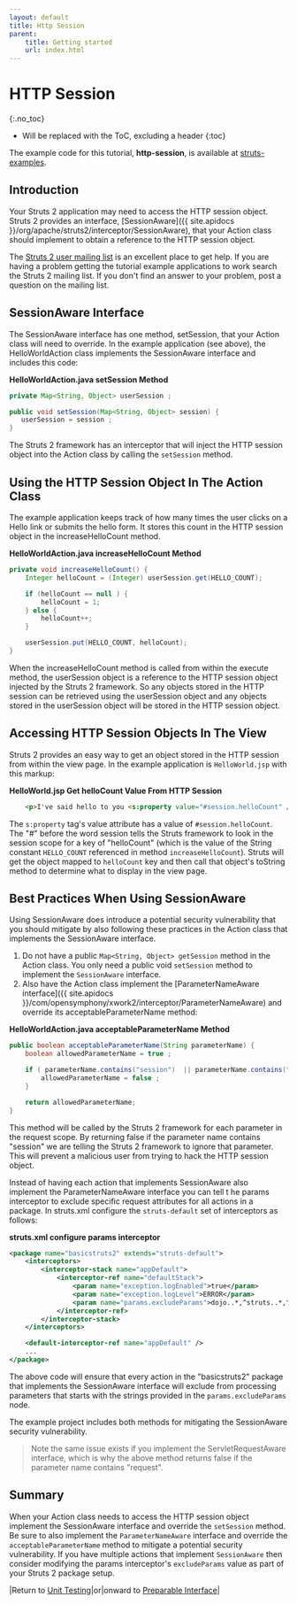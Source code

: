 ```yaml
---
layout: default
title: Http Session
parent:
    title: Getting started
    url: index.html
---
```


# HTTP Session
{:.no_toc}

* Will be replaced with the ToC, excluding a header
{:toc}

The example code for this tutorial, **http-session**, is available at [struts-examples](https://github.com/apache/struts-examples).

## Introduction

Your Struts 2 application may need to access the HTTP session object. Struts 2 provides an interface, 
[SessionAware]({{ site.apidocs }}/org/apache/struts2/interceptor/SessionAware), that your Action class 
should implement to obtain a reference to the HTTP session object.

The [Struts 2 user mailing list](http://struts.apache.org/mail) is an excellent place to get help. If you are 
having a problem getting the tutorial example applications to work search the Struts 2 mailing list. If you don't find 
an answer to your problem, post a question on the mailing list.

## SessionAware Interface

The SessionAware interface has one method, setSession, that your Action class will need to override. In the example 
application (see above), the HelloWorldAction class implements the SessionAware interface and includes this code:

**HelloWorldAction.java setSession Method**

```java
private Map<String, Object> userSession ;

public void setSession(Map<String, Object> session) {
   userSession = session ;
}
```

The Struts 2 framework has an interceptor that will inject the HTTP session object into the Action class by calling 
the `setSession` method.

## Using the HTTP Session Object In The Action Class

The example application keeps track of how many times the user clicks on a Hello link or submits the hello form. 
It stores this count in the HTTP session object in the increaseHelloCount method.

**HelloWorldAction.java increaseHelloCount Method**

```java
private void increaseHelloCount() {
    Integer helloCount = (Integer) userSession.get(HELLO_COUNT);

    if (helloCount == null ) {
        helloCount = 1;
    } else {
        helloCount++;
    }

    userSession.put(HELLO_COUNT, helloCount);
}
```

When the increaseHelloCount method is called from within the execute method, the userSession object is a reference 
to the HTTP session object injected by the Struts 2 framework. So any objects stored in the HTTP session can be retrieved 
using the userSession object and any objects stored in the userSession object will be stored in the HTTP session object.

## Accessing HTTP Session Objects In The View

Struts 2 provides an easy way to get an object stored in the HTTP session from within the view page. In the example 
application is `HelloWorld.jsp` with this markup:

**HelloWorld.jsp Get helloCount Value From HTTP Session**

```html
    <p>I've said hello to you <s:property value="#session.helloCount" /> times!</p>
```

The `s:property` tag's value attribute has a value of `#session.helloCount`. The "#" before the word session tells 
the Struts framework to look in the session scope for a key of "helloCount" (which is the value of the String constant 
`HELLO_COUNT` referenced in method `increaseHelloCount`). Struts will get the object mapped to `helloCount` key and 
then call that object's toString method to determine what to display in the view page.

## Best Practices When Using SessionAware

Using SessionAware does introduce a potential security vulnerability that you should mitigate by also following these 
practices in the Action class that implements the SessionAware interface.

1. Do not have a public `Map<String, Object> getSession` method in the Action class. You only need a public void 
  `setSession` method to implement the `SessionAware` interface.
2. Also have the Action class implement the [ParameterNameAware interface]({{ site.apidocs }}/com/opensymphony/xwork2/interceptor/ParameterNameAware) 
  and override its acceptableParameterName method:

**HelloWorldAction.java acceptableParameterName Method**

```java
public boolean acceptableParameterName(String parameterName) {
    boolean allowedParameterName = true ;

    if ( parameterName.contains("session")  || parameterName.contains("request") ) {
        allowedParameterName = false ;
    } 

    return allowedParameterName;
}
```

This method will be called by the Struts 2 framework for each parameter in the request scope. By returning false if 
the parameter name contains "session" we are telling the Struts 2 framework to ignore that parameter. This will prevent 
a malicious user from trying to hack the HTTP session object.

Instead of having each action that implements SessionAware also implement the ParameterNameAware interface you can tell t
he params interceptor to exclude specific request attributes for all actions in a package. In struts.xml configure 
the `struts-default` set of interceptors as follows:

**struts.xml configure params interceptor**

```xml
<package name="basicstruts2" extends="struts-default">
    <interceptors>
        <interceptor-stack name="appDefault">
            <interceptor-ref name="defaultStack">
                <param name="exception.logEnabled">true</param>
                <param name="exception.logLevel">ERROR</param>
                <param name="params.excludeParams">dojo..*,^struts..*,^session..*,^request..*,^application..*,^servlet(Request|Response)..*,parameters...*</param>
            </interceptor-ref>
        </interceptor-stack>
    </interceptors>

    <default-interceptor-ref name="appDefault" />
    ...
</package>
```

The above code will ensure that every action in the "basicstruts2" package that implements the SessionAware interface 
will exclude from processing parameters that starts with the strings provided in the `params.excludeParams` node.

The example project includes both methods for mitigating the SessionAware security vulnerability.

> Note the same issue exists if you implement the ServletRequestAware interface, which is why the above method returns 
> false if the parameter name contains "request".

## Summary

When your Action class needs to access the HTTP session object implement the SessionAware interface and override 
the `setSession` method. Be sure to also implement the `ParameterNameAware` interface and override 
the `acceptableParameterName` method to mitigate a potential security vulnerability. If you have multiple actions 
that implement `SessionAware` then consider modifying the params interceptor's `excludeParams` value as part of your 
Struts 2 package setup.

|Return to [Unit Testing](unit-testing)|or|onward to [Preparable Interface](preperable-interface)|

